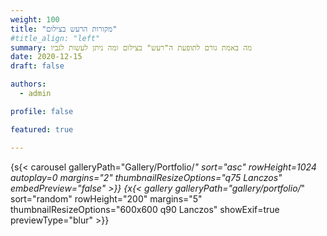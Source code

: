 ```yaml
---
weight: 100
title: "מקורות הרעש בצילום"
#title_align: "left"
summary: מה באמת גורם לתופעת ה"רעש" בצילום ומה ניתן לעשות לגביו 
date: 2020-12-15
draft: false

authors: 
  - admin

profile: false

featured: true

---
```

{s{< carousel galleryPath="Gallery/Portfolio/*" sort="asc" rowHeight=1024 autoplay=0 margins="2" thumbnailResizeOptions="q75 Lanczos"  embedPreview="false" >}}
{x{< gallery galleryPath="gallery/portfolio/*" sort="random" rowHeight="200" margins="5" thumbnailResizeOptions="600x600 q90 Lanczos" showExif=true previewType="blur" >}}

